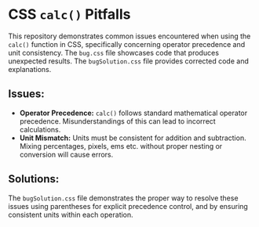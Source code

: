 # CSS `calc()` Pitfalls
This repository demonstrates common issues encountered when using the `calc()` function in CSS, specifically concerning operator precedence and unit consistency. The `bug.css` file showcases code that produces unexpected results.  The `bugSolution.css` file provides corrected code and explanations.

## Issues:
* **Operator Precedence:**  `calc()` follows standard mathematical operator precedence.  Misunderstandings of this can lead to incorrect calculations.
* **Unit Mismatch:**  Units must be consistent for addition and subtraction.  Mixing percentages, pixels, ems etc. without proper nesting or conversion will cause errors.

## Solutions:
The `bugSolution.css` file demonstrates the proper way to resolve these issues using parentheses for explicit precedence control, and by ensuring consistent units within each operation.